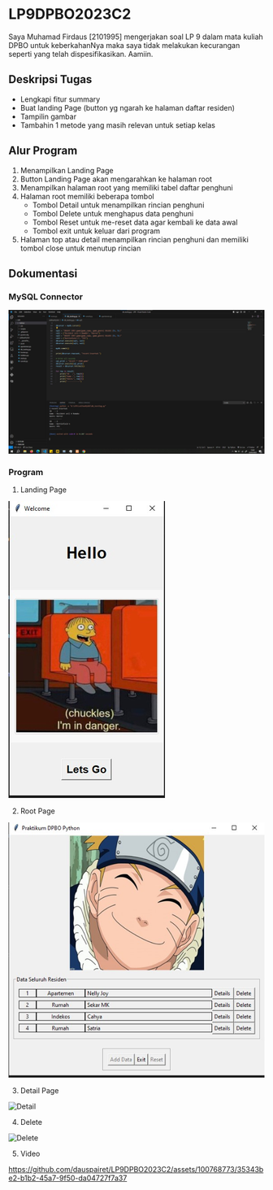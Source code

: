 # LP9DPBO2023C2
Saya Muhamad Firdaus [2101995] mengerjakan soal LP 9 dalam mata kuliah DPBO untuk keberkahanNya maka saya tidak melakukan kecurangan seperti yang telah dispesifikasikan. Aamiin.

## Deskripsi Tugas
- Lengkapi fitur summary
- Buat landing Page (button yg ngarah ke halaman daftar residen)
- Tampilin gambar
- Tambahin 1 metode yang masih relevan untuk setiap kelas

## Alur Program
1. Menampilkan Landing Page
2. Button Landing Page akan mengarahkan ke halaman root
3. Menampilkan halaman root yang memiliki tabel daftar penghuni
4. Halaman root memiliki beberapa tombol
    - Tombol Detail untuk menampilkan rincian penghuni
    - Tombol Delete untuk menghapus data penghuni
    - Tombol Reset untuk me-reset data agar kembali ke data awal
    - Tombol exit untuk keluar dari program
5. Halaman top atau detail menampilkan rincian penghuni dan memiliki tombol close untuk menutup rincian

## Dokumentasi

### MySQL Connector
![MySQL](https://github.com/dauspairet/LP9DPBO2023C2/blob/main/Screenshot/bukti_db.jpg)

### Program
1. Landing Page

![Landing_Page](https://github.com/dauspairet/LP9DPBO2023C2/blob/main/Screenshot/welcome-page.jpg)

2. Root Page

![Root](https://github.com/dauspairet/LP9DPBO2023C2/blob/main/Screenshot/root-page.jpg)

3. Detail Page

![Detail]("https://github.com/dauspairet/LP9DPBO2023C2/blob/main/Screenshot/detail-page.jpg")

4. Delete

![Delete]("https://github.com/dauspairet/LP9DPBO2023C2/blob/main/Screenshot/delete.jpg")

5. Video



https://github.com/dauspairet/LP9DPBO2023C2/assets/100768773/35343be2-b1b2-45a7-9f50-da04727f7a37


